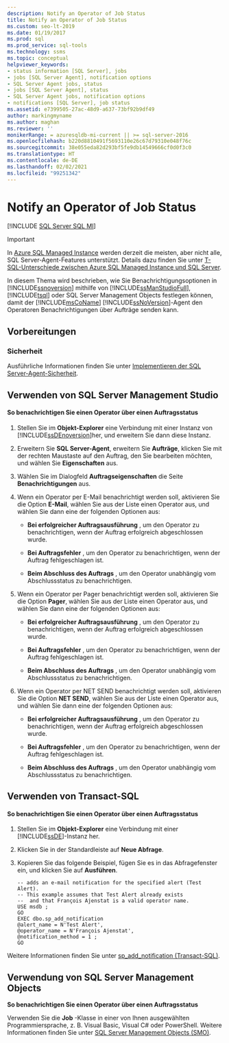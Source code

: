 ```yaml
---
description: Notify an Operator of Job Status
title: Notify an Operator of Job Status
ms.custom: seo-lt-2019
ms.date: 01/19/2017
ms.prod: sql
ms.prod_service: sql-tools
ms.technology: ssms
ms.topic: conceptual
helpviewer_keywords:
- status information [SQL Server], jobs
- jobs [SQL Server Agent], notification options
- SQL Server Agent jobs, status
- jobs [SQL Server Agent], status
- SQL Server Agent jobs, notification options
- notifications [SQL Server], job status
ms.assetid: e7399505-27ac-48d9-a637-73bf92b9df49
author: markingmyname
ms.author: maghan
ms.reviewer: ''
monikerRange: = azuresqldb-mi-current || >= sql-server-2016
ms.openlocfilehash: b220d8810491f5693110e26c67d79310e048f76c
ms.sourcegitcommit: 38e055eda82d293bf5fe9db14549666cf0d0f3c0
ms.translationtype: HT
ms.contentlocale: de-DE
ms.lasthandoff: 02/02/2021
ms.locfileid: "99251342"
---
```

# <a name="notify-an-operator-of-job-status"></a>Notify an Operator of Job Status
[!INCLUDE [SQL Server SQL MI](../../includes/applies-to-version/sql-asdbmi.md)]

> [!IMPORTANT]  
> In [Azure SQL Managed Instance](/azure/sql-database/sql-database-managed-instance) werden derzeit die meisten, aber nicht alle, SQL Server-Agent-Features unterstützt. Details dazu finden Sie unter [T-SQL-Unterschiede zwischen Azure SQL Managed Instance und SQL Server](/azure/sql-database/sql-database-managed-instance-transact-sql-information#sql-server-agent).

In diesem Thema wird beschrieben, wie Sie Benachrichtigungsoptionen in [!INCLUDE[ssnoversion](../../includes/ssnoversion-md.md)] mithilfe von [!INCLUDE[ssManStudioFull](../../includes/ssmanstudiofull-md.md)], [!INCLUDE[tsql](../../includes/tsql-md.md)] oder SQL Server Management Objects festlegen können, damit der [!INCLUDE[msCoName](../../includes/msconame_md.md)] [!INCLUDE[ssNoVersion](../../includes/ssnoversion-md.md)]-Agent den Operatoren Benachrichtigungen über Aufträge senden kann.  
  
## <a name="before-you-begin"></a><a name="BeforeYouBegin"></a>Vorbereitungen  
  
### <a name="security"></a><a name="Security"></a>Sicherheit  
Ausführliche Informationen finden Sie unter [Implementieren der SQL Server-Agent-Sicherheit](../../ssms/agent/implement-sql-server-agent-security.md).  
  
## <a name="using-sql-server-management-studio"></a><a name="SSMS"></a>Verwenden von SQL Server Management Studio  
  
#### <a name="to-notify-an-operator-of-job-status"></a>So benachrichtigen Sie einen Operator über einen Auftragsstatus  
  
1.  Stellen Sie im **Objekt-Explorer** eine Verbindung mit einer Instanz von [!INCLUDE[ssDEnoversion](../../includes/ssdenoversion_md.md)]her, und erweitern Sie dann diese Instanz.  
  
2.  Erweitern Sie **SQL Server-Agent**, erweitern Sie **Aufträge**, klicken Sie mit der rechten Maustaste auf den Auftrag, den Sie bearbeiten möchten, und wählen Sie **Eigenschaften** aus.  
  
3.  Wählen Sie im Dialogfeld **Auftragseigenschaften** die Seite **Benachrichtigungen** aus.  
  
4.  Wenn ein Operator per E-Mail benachrichtigt werden soll, aktivieren Sie die Option **E-Mail**, wählen Sie aus der Liste einen Operator aus, und wählen Sie dann eine der folgenden Optionen aus:  
  
    -   **Bei erfolgreicher Auftragsausführung** , um den Operator zu benachrichtigen, wenn der Auftrag erfolgreich abgeschlossen wurde.  
  
    -   **Bei Auftragsfehler** , um den Operator zu benachrichtigen, wenn der Auftrag fehlgeschlagen ist.  
  
    -   **Beim Abschluss des Auftrags** , um den Operator unabhängig vom Abschlussstatus zu benachrichtigen.  
  
5.  Wenn ein Operator per Pager benachrichtigt werden soll, aktivieren Sie die Option **Pager**, wählen Sie aus der Liste einen Operator aus, und wählen Sie dann eine der folgenden Optionen aus:  
  
    -   **Bei erfolgreicher Auftragsausführung** , um den Operator zu benachrichtigen, wenn der Auftrag erfolgreich abgeschlossen wurde.  
  
    -   **Bei Auftragsfehler** , um den Operator zu benachrichtigen, wenn der Auftrag fehlgeschlagen ist.  
  
    -   **Beim Abschluss des Auftrags** , um den Operator unabhängig vom Abschlussstatus zu benachrichtigen.  
  
6.  Wenn ein Operator per NET SEND benachrichtigt werden soll, aktivieren Sie die Option **NET SEND**, wählen Sie aus der Liste einen Operator aus, und wählen Sie dann eine der folgenden Optionen aus:  
  
    -   **Bei erfolgreicher Auftragsausführung** , um den Operator zu benachrichtigen, wenn der Auftrag erfolgreich abgeschlossen wurde.  
  
    -   **Bei Auftragsfehler** , um den Operator zu benachrichtigen, wenn der Auftrag fehlgeschlagen ist.  
  
    -   **Beim Abschluss des Auftrags** , um den Operator unabhängig vom Abschlussstatus zu benachrichtigen.  
  
## <a name="using-transact-sql"></a><a name="TSQL"></a>Verwenden von Transact-SQL  
  
#### <a name="to-notify-an-operator-of-job-status"></a>So benachrichtigen Sie einen Operator über einen Auftragsstatus  
  
1.  Stellen Sie im **Objekt-Explorer** eine Verbindung mit einer [!INCLUDE[ssDE](../../includes/ssde_md.md)]-Instanz her.  
  
2.  Klicken Sie in der Standardleiste auf **Neue Abfrage**.  
  
3.  Kopieren Sie das folgende Beispiel, fügen Sie es in das Abfragefenster ein, und klicken Sie auf **Ausführen**.  
  
    ```  
    -- adds an e-mail notification for the specified alert (Test Alert).  
    -- This example assumes that Test Alert already exists
    --  and that François Ajenstat is a valid operator name.  
    USE msdb ;  
    GO  
    EXEC dbo.sp_add_notification   
    @alert_name = N'Test Alert',   
    @operator_name = N'François Ajenstat',   
    @notification_method = 1 ;  
    GO  
    ```  
  
Weitere Informationen finden Sie unter [sp_add_notification (Transact-SQL)](../../relational-databases/system-stored-procedures/sp-add-notification-transact-sql.md).  
  
## <a name="using-sql-server-management-objects"></a><a name="SMO"></a>Verwendung von SQL Server Management Objects  
**So benachrichtigen Sie einen Operator über einen Auftragsstatus**  
  
Verwenden Sie die **Job** -Klasse in einer von Ihnen ausgewählten Programmiersprache, z. B. Visual Basic, Visual C# oder PowerShell. Weitere Informationen finden Sie unter [SQL Server Management Objects (SMO)](../../relational-databases/server-management-objects-smo/sql-server-management-objects-smo-programming-guide.md).  
